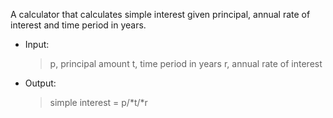 A calculator that calculates simple interest given principal, annual rate of interest and time period in years.  

* Input: 
   > p, principal amount
   > t, time period in years
   > r, annual rate of interest
* Output:
   > simple interest = p/*t/*r
